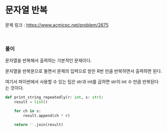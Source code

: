 문자열 반복
===

문제 링크 : https://www.acmicpc.net/problem/2675

<br>

### 풀이

문자열을 반복해서 출력하는 기본적인 문제이다.

문자열을 반복문으로 돌면서 문제의 입력으로 받은 R번 만큼 반복하면서 출력하면 된다.

여기서 파이썬에서 사용할 수 있는 팁은 str과 int를 곱하면 str이 int 수 만큼 반복된다는 것이다.

```Python
def print_string_repeatedly(r: int, s: str):
    result = list()

    for ch in s:
        result.append(ch * r)

    return ''.join(result)
```